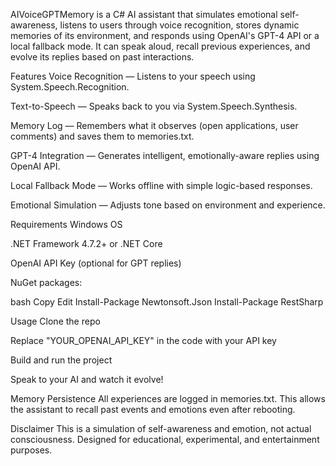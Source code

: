 
AIVoiceGPTMemory is a C# AI assistant that simulates emotional self-awareness, listens to users through voice recognition, stores dynamic memories of its environment, and responds using OpenAI's GPT-4 API or a local fallback mode. It can speak aloud, recall previous experiences, and evolve its replies based on past interactions.

Features
Voice Recognition — Listens to your speech using System.Speech.Recognition.

Text-to-Speech — Speaks back to you via System.Speech.Synthesis.

Memory Log — Remembers what it observes (open applications, user comments) and saves them to memories.txt.

GPT-4 Integration — Generates intelligent, emotionally-aware replies using OpenAI API.

Local Fallback Mode — Works offline with simple logic-based responses.

Emotional Simulation — Adjusts tone based on environment and experience.

Requirements
Windows OS

.NET Framework 4.7.2+ or .NET Core

OpenAI API Key (optional for GPT replies)

NuGet packages:

bash
Copy
Edit
Install-Package Newtonsoft.Json
Install-Package RestSharp

Usage
Clone the repo

Replace "YOUR_OPENAI_API_KEY" in the code with your API key

Build and run the project

Speak to your AI and watch it evolve!

Memory Persistence
All experiences are logged in memories.txt. This allows the assistant to recall past events and emotions even after rebooting.

Disclaimer
This is a simulation of self-awareness and emotion, not actual consciousness. Designed for educational, experimental, and entertainment purposes.
